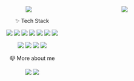 <div align="center">
  <img src="https://capsule-render.vercel.app/api?type=transparent&color=auto&height=50&section=header&text=👩‍💻%20Hi,%20I'm%20Dahee&fontSize=30&animation=twinkling">
<!--   <p>
    📪 How to reach me:
    <img src="https://img.shields.io/badge/Blog-20C997?style=flat-square&logo=velog&logoColor=white&link=https://velog.io/@newdana01">
    <img src="https://img.shields.io/badge/Gmail-EA4335?style=flat-square&logo=gmail&logoColor=white&link=mailto:newdana01@gmail.com">
  </p> -->
  <img align="right" src="https://github-readme-stats.vercel.app/api?username=newdana01&show_icons=true"/> 

  <p>✨ Tech Stack</p>
  <p>
    <img src="https://img.shields.io/badge/javascript-F7DF1E?style=flat-square&logo=javascript&logoColor=black">
  <img src="https://img.shields.io/badge/node.js-339933?style=flat-square&logo=Node.js&logoColor=white">
  <img src="https://img.shields.io/badge/python-3776AB?style=flat-square&logo=python&logoColor=white">
  <img src="https://img.shields.io/badge/django-092E20?style=flat-square&logo=django&logoColor=white">
  <img src="https://img.shields.io/badge/fastapi-009688?style=flat-square&logo=fastapi&logoColor=white">
  <img src="https://img.shields.io/badge/mysql-4479A1?style=flat-square&logo=mysql&logoColor=white">
  <img src="https://img.shields.io/badge/postgresql-4169E1?style=flat-square&logo=postgresql&logoColor=white"/>
  </p>
  <p>
    <img src="https://img.shields.io/badge/slack-4A154B?style=flat-square&logo=slack&logoColor=white">
    <img src="https://img.shields.io/badge/git-F05032?style=flat-square&logo=git&logoColor=white">
    <img src="https://img.shields.io/badge/github-181717?style=flat-square&logo=github&logoColor=white">
    <img src="https://img.shields.io/badge/trello-0052CC?style=flat-square&logo=trello&logoColor=white">
  </p>
  <p>
    📪 More about me
  </p>
  <p>
    <a href="https://velog.io/@newdana01"><img src="https://img.shields.io/badge/Blog-20C997?style=flat-square&logo=velog&logoColor=white&link=https://velog.io/@newdana01"></a>
    <a href="mailto:newdana01@gmail.com"><img src="https://img.shields.io/badge/Gmail-EA4335?style=flat-square&logo=gmail&logoColor=white&link=mailto:newdana01@gmail.com"></a>
